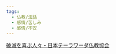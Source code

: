 ```yaml
---
tags:
  - 仏教/法話
  - 感情/苦しみ
  - 感情/不安
---
```

[破滅を喜ぶ人々 - 日本テーラワーダ仏教協会](https://j-theravada.com/dhamma/kantouhouwa/kantou319/)

